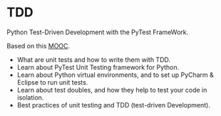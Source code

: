 # TDD

Python Test-Driven Development with the PyTest FrameWork.

Based on this [MOOC](https://www.udemy.com/hands-on-test-driven-development-with-python/).

- What are unit tests and how to write them with TDD.
- Learn about PyTest Unit Testing framework for Python.
- Learn about Python virtual environments, and to set up PyCharm & Eclipse to run unit tests.
- Learn about test doubles, and how they help to test your code in isolation.
- Best practices of unit testing and TDD (test-driven Development).

